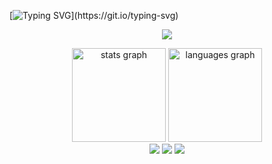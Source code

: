 [![Typing SVG](https://readme-typing-svg.demolab.com/?lines=print("Hello+World+I'm+Cleslley"))](https://git.io/typing-svg)
<p align="center">
  <a href="#">
    <img src="https://skillicons.dev/icons?i=github,git,java,mysql,py,javascript,html,css,c,cpp,php,postgres"/>
  </a>
</p>
<div align="center">
  <img src="https://github-readme-stats.vercel.app/api?username=cleslleydemoura&hide_title=false&hide_rank=false&show_icons=true&include_all_commits=true&count_private=true&disable_animations=false&theme=dark&locale=en&hide_border=false" height="150" alt="stats graph"  />
  <img src="https://github-readme-stats.vercel.app/api/top-langs?username=cleslleydemoura&locale=en&hide_title=false&layout=compact&card_width=320&langs_count=7&theme=dark&hide_border=false" height="150" alt="languages graph"/>
</div>
  <div align="center">
    <a href="mailto:cleslleydemoura@gmail.com" target="_blank" rel="external"><img src="https://img.shields.io/badge/-Gmail-%23333?style=for-the-badge&logo=gmail&logoColor=white" target="_blank"></a>
    <a href="https://www.linkedin.com/in/cleslley" target="_blank" rel="external"><img src="https://img.shields.io/badge/-LinkedIn-%230077B5?style=for-the-badge&logo=linkedin&logoColor=white" target="_blank"></a> 
    <a href="https://instagram.com/devcleslley" target="_blank" rel="external"><img src="https://img.shields.io/badge/-Instagram-%23E4405F?style=for-the-badge&logo=instagram&logoColor=white" target="_blank"></a>
  </div>
